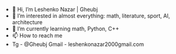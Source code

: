- 👋 Hi, I’m Leshenko Nazar | Gheubj
- 👀 I’m interested in almost everything: math, literature, sport, AI, architecture 
- 🌱 I’m currently learning math, Python, C++ 
- 📫 How to reach me
- Tg - @Gheubj Gmail - leshenkonazar2000gmail.com
